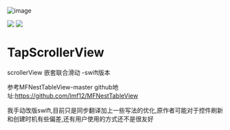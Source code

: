 ![image](http://paxdlrdk7.bkt.clouddn.com/name3.png)


![](https://img.shields.io/badge/platform-iOS-red.svg) ![](https://img.shields.io/badge/language-Swift-orange.svg)
# TapScrollerView
scrollerView 嵌套联合滑动 -swift版本

参考MFNestTableView-master github地址:https://github.com/lmf12/MFNestTableView

我手动改版swift,目前只是同步翻译加上一些写法的优化,原作者可能对于控件刷新和创建时机有些偏差,还有用户使用的方式还不是很友好

